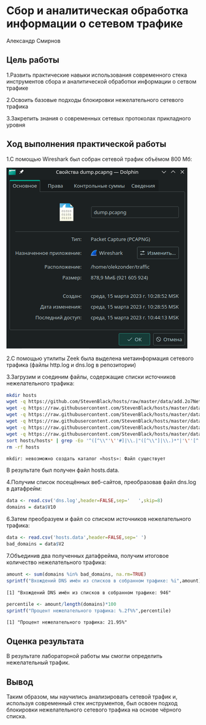 # Сбор и аналитическая обработка информации о сетевом трафике
Александр Смирнов

## Цель работы

1.Развить практические навыки использования современного стека
инструментов сбора и аналитической обработки информации о сетвом трафике

2.Освоить базовые подходы блокировки нежелательного сетевого трафика

3.Закрепить знания о современных сетевых протоколах прикладного уровня

## Ход выполнения практической работы

1.C помощью Wireshark был собран сетевой трафик объёмом 800 Мб:

<img src="screenshots/1.png" class="quarto-discovered-preview-image"
data-fig-align="center" />

2.C помощью утилиты Zeek была выделена метаинформация сетевого трафика
(файлы http.log и dns.log в репозитории)

3.Загрузим и соединим файлы, содержащие списки источников нежелательного
трафика:

``` bash
mkdir hosts
wget -q https://github.com/StevenBlack/hosts/raw/master/data/add.2o7Net/hosts -O hosts/hosts.1
wget -q https://raw.githubusercontent.com/StevenBlack/hosts/master/data/KADhosts/hosts -O hosts/hosts.2
wget -q https://raw.githubusercontent.com/StevenBlack/hosts/master/data/yoyo.org/hosts -O hosts/hosts.3
wget -q https://raw.githubusercontent.com/StevenBlack/hosts/master/data/tiuxo/hosts -O hosts/hosts.4
wget -q https://raw.githubusercontent.com/StevenBlack/hosts/master/data/URLHaus/hosts -O hosts/hosts.5
wget -q https://raw.githubusercontent.com/StevenBlack/hosts/master/data/mvps.org/hosts -O hosts/hosts.6
sort hosts/hosts* | grep -Eo '^([^\\"'\''#]|\\.|"([^\\"]|\\.)*"|'\''[^'\'']*'\'')*' | uniq > hosts.data
rm -rf hosts
```

    mkdir: невозможно создать каталог «hosts»: Файл существует

В результате был получен файл hosts.data.

4.Получим список посещённых веб-сайтов, преобразовав файл dns.log в
датафрейм:

``` r
data <- read.csv('dns.log',header=FALSE,sep='   ',skip=8)
domains = data$V10
```

6.Затем преобразуем и файл со списком источников нежелательного трафика:

``` r
data <- read.csv('hosts.data',header=FALSE,sep=' ')
bad_domains = data$V2
```

7.Объединив два полученных датафрейма, получим итоговое количество
нежелательного трафика:

``` r
amount <- sum(domains %in% bad_domains, na.rm=TRUE)
sprintf("Вхождений DNS имён из списков в собранном трафике: %i",amount)
```

    [1] "Вхождений DNS имён из списков в собранном трафике: 946"

``` r
percentile <- amount/length(domains)*100
sprintf("Процент нежелательного трафика: %.2f%%",percentile)
```

    [1] "Процент нежелательного трафика: 21.95%"

## Оценка результата

В результате лабораторной работы мы смогли определить нежелательный
трафик.

## Вывод

Таким образом, мы научились анализировать сетевой трафик и, используя
современный стек инструментов, был освоен подход блокировки
нежелательного сетевого трафика на основе чёрного списка.
